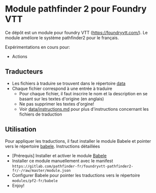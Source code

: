 # Module pathfinder 2 pour Foundry VTT

Ce dépôt est un module pour foundry VTT (https://foundryvtt.com/).
Le module améliore le système pathfinder2 pour le français.

Expérimentations en cours pour:
* Actions

## Traducteurs

* Les fichiers à traduire se trouvent dans le répertoire [data](data/)
* Chaque fichier correspond à une entrée à traduire
  * Pour chaque fichier, il faut inscrire le nom et la description en se basant sur les textes d'origine (en anglais)
  * Ne pas supprimer les textes d'orgine!
  * Voir [data/instructions.md](data/instructions.md) pour plus d'instructions concernant les fichiers de traduction

## Utilisation

Pour appliquer les traductions, il faut installer le module Babele et pointer vers le répertoire [babele](babele/). Instructions détaillées
* [Prérequis] Installer et activer le module [Babele](https://gitlab.com/riccisi/foundryvtt-babele)
* Installer ce module manuellement avec le manifest `https://gitlab.com/pathfinder-fr/foundryvtt-pathfinder2-fr/-/raw/master/module.json`
* Configurer Babele pour pointer les traductions vers le répertoire `modules/pf2-fr/babele`
* Enjoy!
